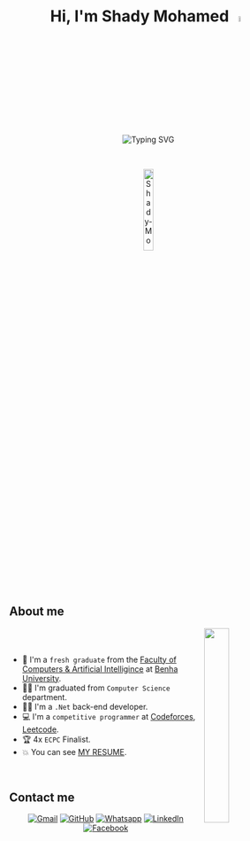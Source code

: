 <h1 align="center">Hi, I'm Shady Mohamed <img src="https://media.giphy.com/media/hvRJCLFzcasrR4ia7z/giphy.gif" width="5%"></h1>
<p align="center">
  <img src="https://readme-typing-svg.demolab.com?font=Fira+Code&weight=900&size=25&pause=1000&color=309AC5&center=true&vCenter=true&width=600&height=100&lines=Software+Engineer;Competitive+Programmer;4x+ECPC+Finalist;Specialist+on+Codeforces" alt="Typing SVG" />
</p>
<br>

<p align="center"> 
	<!-- 	<a href = "https://committers.top/egypt#ORGNAME" target="_blank">
		<img src="https://img.shields.io/badge/dynamic/json?label=Most%20Active%20GitHub%20User%20in%20Egypt&query=%24.rank&prefix=Rank%20&logo=github&style=for-the-badge&color=grey&labelColor=333&url=https://aktive.tk/rank/egypt/Shady-Mo" alt="Most Active Users" target="_blank" width=40%/> 
	</a> -->
	<img src="https://komarev.com/ghpvc/?username=Shady-Mo&label=Profile%20views&color=555555&labelColor=000000&style=for-the-badge" alt="Shady-Mo" width=19.40%/>
</p>
	
## About me
<img align="right" src="https://github.com/7oSkaaa/7oSkaaa/blob/main/Images/Right_Side.gif?raw=true" width=30%>

<br><br>
- :school: I'm a `fresh graduate` from the [Faculty of Computers & Artificial Intelligince](https://fci.bu.edu.eg/) at [Benha University](https://bu.edu.eg/).
- :student: I'm graduated from `Computer Science` department.
- :man_technologist: I'm a `.Net` back-end developer.
- :computer: I'm a `competitive programmer` at [Codeforces](https://codeforces.com/profile/Shady_Mo), [Leetcode](https://leetcode.com/Shady_Mo/).
- :trophy: 4x `ECPC` Finalist.
- :boom: You can see [MY RESUME](./My_Resume.pdf).
<br>

## Contact me
<p align="center">
	<a href="mailto:shady.mohamed7899@gmail.com"><img img src="https://img.shields.io/badge/gmail-%23EA4335.svg?style=plastic&logo=gmail&logoColor=white" alt="Gmail"/></a>
	<a href="https://github.com/Shady-Mo"><img src="https://img.shields.io/badge/github-%23181717.svg?style=plastic&logo=github&logoColor=white" alt="GitHub"/></a>
	<a href="https://wa.me/201144069991"><img src="https://img.shields.io/badge/whatsapp-%2325D366.svg?style=plastic&logo=whatsapp&logoColor=white" alt="Whatsapp"/></a>
	<a href="https://www.linkedin.com/in/shady-mohamed-122437262/"><img src="https://img.shields.io/badge/linkedin-%230A66C2.svg?style=plastic&logo=linkedin&logoColor=white" alt="LinkedIn"/></a>
	<a href="https://www.facebook.com/profile.php?id=100016184046326"><img src="https://img.shields.io/badge/facebook-%231877F2.svg?style=plastic&logo=facebook&logoColor=white" alt="Facebook"/></a>
</p>

